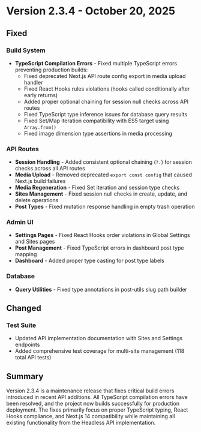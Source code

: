 # Version 2.3.4 - October 20, 2025

## Fixed

### Build System
- **TypeScript Compilation Errors** - Fixed multiple TypeScript errors preventing production builds:
  - Fixed deprecated Next.js API route config export in media upload handler
  - Fixed React Hooks rules violations (hooks called conditionally after early returns)
  - Added proper optional chaining for session null checks across API routes
  - Fixed TypeScript type inference issues for database query results
  - Fixed Set/Map iteration compatibility with ES5 target using `Array.from()`
  - Fixed image dimension type assertions in media processing

### API Routes
- **Session Handling** - Added consistent optional chaining (`?.`) for session checks across all API routes
- **Media Upload** - Removed deprecated `export const config` that caused Next.js build failures
- **Media Regeneration** - Fixed Set iteration and session type checks
- **Sites Management** - Fixed session null checks in create, update, and delete operations
- **Post Types** - Fixed mutation response handling in empty trash operation

### Admin UI
- **Settings Pages** - Fixed React Hooks order violations in Global Settings and Sites pages
- **Post Management** - Fixed TypeScript errors in dashboard post type mapping
- **Dashboard** - Added proper type casting for post type labels

### Database
- **Query Utilities** - Fixed type annotations in post-utils slug path builder

## Changed

### Test Suite
- Updated API implementation documentation with Sites and Settings endpoints
- Added comprehensive test coverage for multi-site management (118 total API tests)

## Summary

Version 2.3.4 is a maintenance release that fixes critical build errors introduced in recent API additions. All TypeScript compilation errors have been resolved, and the project now builds successfully for production deployment. The fixes primarily focus on proper TypeScript typing, React Hooks compliance, and Next.js 14 compatibility while maintaining all existing functionality from the Headless API implementation.


